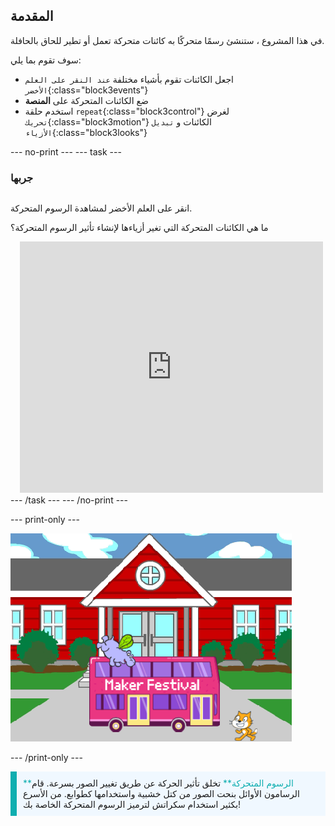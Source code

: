 ## المقدمة

في هذا المشروع ، ستنشئ رسمًا متحركًا به كائنات متحركة تعمل أو تطير للحاق بالحافلة.

سوف تقوم بما يلي:
+ اجعل الكائنات تقوم بأشياء مختلفة `عند النقر على العلم الأخضر`{:class="block3events"}
+ ضع الكائنات المتحركة على **المنصة**
+ استخدم حلقة `repeat`{:class="block3control"} لغرض `تحريك`{:class="block3motion"} الكائنات و `تبديل الأزياء`{:class="block3looks"}

--- no-print ---
--- task ---

### جربها
<div style="display: flex; flex-wrap: wrap">
<div style="flex-basis: 200px; flex-grow: 1">  

انقر على العلم الأخضر لمشاهدة الرسوم المتحركة. 

ما هي الكائنات المتحركة التي تغير أزياءها لإنشاء تأثير الرسوم المتحركة؟
</div>
<div class="scratch-preview" style="margin-left: 15px;">
  <iframe allowtransparency="true" width="485" height="402" src="https://scratch.mit.edu/projects/embed/627769143/?autostart=false" frameborder="0"></iframe>
</div>
</div>
--- /task ---
--- /no-print ---

--- print-only ---

![المشروع المكتمل.](images/showcase_static.png)

--- /print-only ---

<p style="border-left: solid; border-width:10px; border-color: #0faeb0; background-color: aliceblue; padding: 10px;">
<span style="color: #0faeb0">**الرسوم المتحركة**</span> تخلق تأثير الحركة عن طريق تغيير الصور بسرعة. قام الرسامون الأوائل بنحت الصور من كتل خشبية واستخدامها كطوابع. من الأسرع بكثير استخدام سكراتش لترميز الرسوم المتحركة الخاصة بك!
</p>